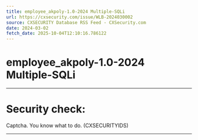 ```yaml
---
title: employee_akpoly-1.0-2024 Multiple-SQLi
url: https://cxsecurity.com/issue/WLB-2024030002
source: CXSECURITY Database RSS Feed - CXSecurity.com
date: 2024-03-02
fetch_date: 2025-10-04T12:10:16.786122
---
```


# employee_akpoly-1.0-2024 Multiple-SQLi

---

# Security check:

Captcha. You know what to do. (CXSECURITYIDS)

---